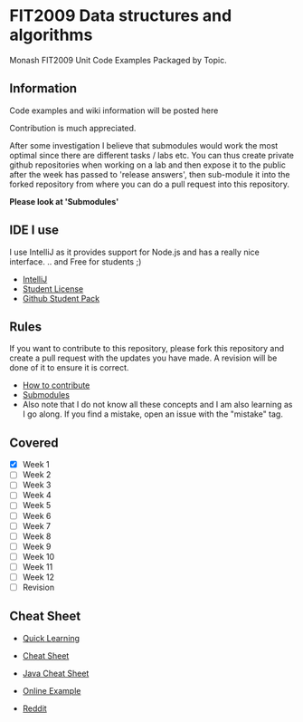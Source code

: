 # FIT2009 Data structures and algorithms
Monash FIT2009 Unit Code Examples Packaged by Topic.

## Information
Code examples and wiki information will be posted here

Contribution is much appreciated.

After some investigation I believe that submodules would work the most optimal since there are different tasks / labs etc.
You can thus create private github repositories when working on a lab and then expose it to the public after the week has passed to 'release answers', then sub-module it into the forked repository from where you can do a pull request into this repository.

**Please look at 'Submodules'**

## IDE I use
I use IntelliJ as it provides support for Node.js and has a really nice interface. 
.. and Free for students ;)

- [IntelliJ](https://www.jetbrains.com/idea/)
- [Student License](https://www.jetbrains.com/student/)
- [Github Student Pack](https://education.github.com/pack)


## Rules
If you want to contribute to this repository, please fork this repository and create a pull request with the updates you have made. A revision will be done of it to ensure it is correct.
* [How to contribute](https://git-scm.com/book/en/v2/GitHub-Contributing-to-a-Project)
* [Submodules](https://stackoverflow.com/questions/1811730/how-do-i-work-with-a-git-repository-within-another-repository)
* Also note that I do not know all these concepts and I am also learning as I go along. If you find a mistake, open an issue with the "mistake" tag.

## Covered
- [x] Week 1
- [ ] Week 2
- [ ] Week 3
- [ ] Week 4
- [ ] Week 5
- [ ] Week 6
- [ ] Week 7
- [ ] Week 8
- [ ] Week 9
- [ ] Week 10
- [ ] Week 11
- [ ] Week 12
- [ ] Revision

## Cheat Sheet

- [Quick Learning](https://www.clear.rice.edu/comp160/data1.html)

- [Cheat Sheet](https://gist.github.com/Benehiko/3221e8884957d6376481fdfaca3935d6)

- [Java Cheat Sheet](https://algs4.cs.princeton.edu/cheatsheet/)

- [Online Example](https://sinon.org/algorithms//#data-structures)

- [Reddit](https://www.reddit.com/r/learnprogramming/comments/3gpvyx/algorithms_and_data_structures_cheat_sheets/)
